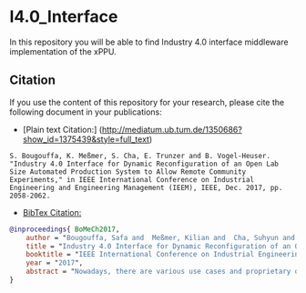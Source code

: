 # I4.0_Interface
In this repository you will be able to find Industry 4.0 interface middleware implementation of the xPPU. 
 

## Citation
If you use the content of this repository for your research, please cite the following document in your publications:

- [Plain text Citation:] (http://mediatum.ub.tum.de/1350686?show_id=1375439&style=full_text)
```
S. Bougouffa, K. Meßmer, S. Cha, E. Trunzer and B. Vogel-Heuser. "Industry 4.0 Interface for Dynamic Reconfiguration of an Open Lab Size Automated Production System to Allow Remote Community Experiments," in IEEE International Conference on Industrial Engineering and Engineering Management (IEEM), IEEE, Dec. 2017, pp. 2058-2062.
```

- [BibTex Citation:](http://mediatum.ub.tum.de/export/1375439/bibtex)

```bibtex
@inproceedings{ BoMeCh2017,
	author = "Bougouffa, Safa and  Meßmer, Kilian and  Cha, Suhyun and  Trunzer, Emanuel and  Vogel-Heuser, Birgit", 
	title = "Industry 4.0 Interface for Dynamic Reconfiguration of an Open Lab Size Automated Production System to Allow Remote Community Experiments",
	booktitle = "IEEE International Conference on Industrial Engineering and Engineering Management (IEEM)",
	year = "2017",
	abstract = "Nowadays, there are various use cases and proprietary demonstrators for Industry 4.0 or Cyber Physical Production Systems (CPPS) developed, operated and maintained by the one or other research institutions. Within the development of new technologies for Industry 4.0, such demonstrators are used, which allow the interaction with the physical world, i.e. the machinery containing sensors and actuators. In this paper, we propose a concept that allows remote access using an Industry 4.0 interface on an open lab size automated production system (aPS) that has been available and used as a research community demonstrator for more than 5 years. Besides availability of evolution scenarios in various models and codes, offering the possibility to conduct experiments from remote enables easier access and opportunities to interact with an aPS and provides a basis for concepts like production as a service and other research areas. The proposed concept is based on a model-driven approach that allows a dynamic reconfiguration of automation control code and generates a middleware interface. The middleware dynamically offers the possibility to retrieve information about the aPS and allows the control of the aPS via web services."
}
```

